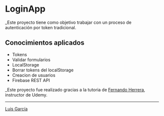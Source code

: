 # LoginApp

_Este proyecto tiene como objetivo trabajar con un proceso de autenticación por token tradicional.

## Conocimientos aplicados

* Tokens
* Validar formularios
* LocalStorage
* Borrar tokens del localStorage
* Creacion de usuarios
* Firebase REST API

_Este proyecto fue realizado gracias a la tutoria de [Fernando Herrera](https://github.com/Klerith), instructor de Udemy.

---
[Luis García](https://github.com/alejandrolgarcia/login-app)



